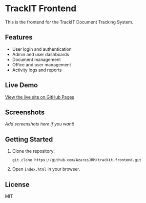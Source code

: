# TrackIT Frontend

This is the frontend for the TrackIT Document Tracking System.

## Features

- User login and authentication
- Admin and user dashboards
- Document management
- Office and user management
- Activity logs and reports

## Live Demo

[View the live site on GitHub Pages](https://azaresjrm.github.io/trackit-frontend/)

## Screenshots

_Add screenshots here if you want!_

## Getting Started

1. Clone the repository:
   ```
   git clone https://github.com/AzaresJRM/trackit-frontend.git
   ```
2. Open `index.html` in your browser.

## License

MIT
